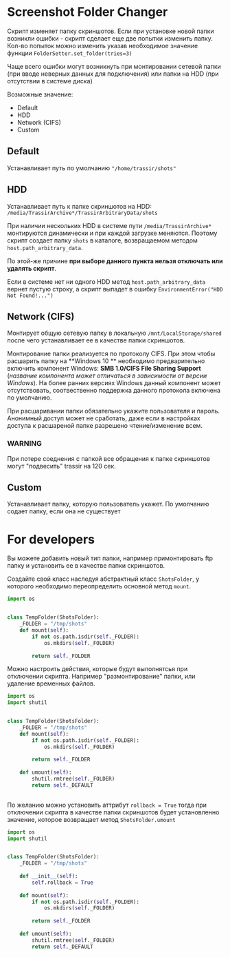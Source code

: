 # Screenshot Folder Changer

Скрипт изменяет папку скриншотов. Если при установке новой папки
возникли ошибки - скрипт сделает еще две попытки изменить папку.
Кол-во попыток можно изменить указав необходимое значение функции
`FolderSetter.set_folder(tries=3)`

Чаще всего ошибки могут возникнуть при монтировании сетевой папки 
(при вводе неверных данных для подключения) или папки на HDD (при
отсутствии в системе диска)

Возможные значение:

- Default
- HDD
- Network (CIFS)
- Custom

## Default

Устанавливает путь по умолчанию `"/home/trassir/shots"`

## HDD

Устанавливает путь к папке скриншотов на HDD:
`/media/TrassirArchive*/TrassirArbitraryData/shots`

При наличии нескольких HDD в системе пути 
`/media/TrassirArchive*` монтируются динамически и при каждой 
загрузке меняются. Поэтому скрипт создает папку `shots` в каталоге, 
возвращаемом методом `host.path_arbitrary_data`. 

По этой-же причине **при выборе данного пункта нельзя 
отключать или удалять скрипт**.

Если в системе нет ни одного HDD метод `host.path_arbitrary_data` 
вернет пустую строку, а скрипт выпадет в ошибку 
`EnvironmentError("HDD Not Found!...")`

## Network (CIFS)

Монтирует общую сетевую папку в локальную `/mnt/LocalStorage/shared`
после чего устанавливает ее в качестве папки скриншотов.

Монтирование папки реализуется по протоколу CIFS. 
При этом чтобы расшарить папку на **Windows 10 ** необходимо 
предварительно включить компонент Windows: **SMB 1.0/CIFS File
Sharing Support** (*название компонента может отличаться 
в зависимости от версии Windows*). На более ранних версиях Windows
данный компонент может отсутствовать, соотвественно поддержка 
данного протокола включена по умолчанию.

При расшаривании папки обязательно укажите пользователя и пароль.
Анонимный доступ может не сработать, даже если в настройках доступа
к расшареной папке разрешено чтение/изменение всем.

### WARNING

При потере соеднения с папкой все обращения к папке скриншотов 
могут "подвесить" trassir на 120 сек. 

## Custom

Устанавливает папку, которую пользователь укажет. По умолчанию
содает папку, если она не существует

# For developers

Вы можете добавить новый тип папки, например примонтировать ftp
папку и установить ее в качестве папки скриншотов. 

Создайте свой класс наследуя абстрактный класс `ShotsFolder`,
у которого необходимо переопределить основной метод `mount`.

```python
import os


class TempFolder(ShotsFolder):
    _FOLDER = "/tmp/shots"
    def mount(self):
        if not os.path.isdir(self._FOLDER):
            os.mkdirs(self._FOLDER)
        
        return self._FOLDER
```

Можно настроить действия, которые будут выполнятсья 
при отключении скрипта. Например "размонтирование" папки,
или удаление временных файлов.

```python
import os
import shutil


class TempFolder(ShotsFolder):
    _FOLDER = "/tmp/shots"
    def mount(self):
        if not os.path.isdir(self._FOLDER):
            os.mkdirs(self._FOLDER)
        
        return self._FOLDER
        
    def umount(self):
        shutil.rmtree(self._FOLDER)
        return self._DEFAULT
        
```

По желанию можно установить аттрибут `rollback = True` тогда 
при отключении скрипта в качестве папки скриншотов будет установленно
значение, которое возвращает метод `ShotsFolder.umount`

```python
import os
import shutil


class TempFolder(ShotsFolder):
    _FOLDER = "/tmp/shots"
    
    def __init__(self):
        self.rollback = True
    
    def mount(self):
        if not os.path.isdir(self._FOLDER):
            os.mkdirs(self._FOLDER)
        
        return self._FOLDER
        
    def umount(self):
        shutil.rmtree(self._FOLDER)
        return self._DEFAULT
        
```
